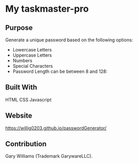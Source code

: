 # My taskmaster-pro

## Purpose
Generate a unique password based on the following options:
- Lowercase Letters
- Uppercase Letters
- Numbers
- Special Characters
- Password Length can be between 8 and 128: 


## Built With
HTML
CSS
Javascript

## Website
https://willig0203.github.io/passwordGenerator/

## Contribution
Gary Williams (Trademark GarywareLLC).